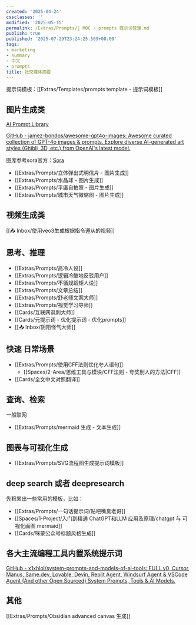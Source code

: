 ```yaml
---
created: '2025-04-24'
cssclasses: ''
modified: '2025-05-15'
permalink: /Extras/Prompts/∑ MOC - prompts 提示词管理.md
publish: true
published: '2025-07-29T23:24:25.509+08:00'
tags:
- marketing
- summary
- 中文
- prompts
title: 社交媒体摘要
---
```

提示词模板：[[Extras/Templates/prompts template - 提示词模板]]

## 图片生成类

[AI Prompt Library](https://aifra.me/library)

[GitHub - jamez-bondos/awesome-gpt4o-images: Awesome curated collection of GPT-4o images & prompts. Explore diverse AI-generated art styles (Ghibli, 3D, etc.) from OpenAI's latest model.](https://github.com/jamez-bondos/awesome-gpt4o-images)

图库参考sora官方：[Sora](https://sora.com/explore/images)

- [[Extras/Prompts/立体弹出式明信片 - 图片生成]]
- [[Extras/Prompts/水晶球 - 图片生成]]
- [[Extras/Prompts/平庸自拍照 - 图片生成]]
- [[Extras/Prompts/城市天气微缩图 - 图片生成]]

## 视频生成类

[[📥 Inbox/使用veo3生成根据指令遵从的视频]]

## 思考、推理

- [[Extras/Prompts/高冷人设]]
- [[Extras/Prompts/逻辑冷酷地反驳用户]]
- [[Extras/Prompts/不循规蹈矩人设]]
- [[Extras/Prompts/文章总结]]
- [[Extras/Prompts/舒老师文案大师]]
- [[Extras/Prompts/视觉学习导师]]
- [[Cards/互联网讽刺大师]]
- [[Cards/元提示词 - 优化提示词 - 优化prompts]]
- [[📥 Inbox/阴阳怪气大师]]

## 快速 日常场景

- [[Extras/Prompts/使用CFF法则优化夸人语句]]
	- [[Spaces/2-Area/思维工具与模块/CFF法则 - 夸奖别人的方法\|CFF]]
- [[Cards/全文中文对照翻译]]

## 查询、检索

一般联网

- [[Extras/Prompts/mermaid 生成 - 文本生成]]

## 图表与可视化生成

- [[Extras/Prompts/SVG流程图生成提示词模板]]

## deep search 或者 deepresearch

先积累出一些常用的模板，比如：
- [[Extras/Prompts/一句话提示词/贴吧嘴臭老哥]]
- [[Spaces/1-Project/入门到精通 ChatGPT和LLM 应用及原理/chatgpt 与 可视化画图 mermaid]]
- [[Cards/咪蒙公众号标题风格生成]]

## 各大主流编程工具内置系统提示词

[GitHub - x1xhlol/system-prompts-and-models-of-ai-tools: FULL v0, Cursor, Manus, Same.dev, Lovable, Devin, Replit Agent, Windsurf Agent & VSCode Agent (And other Open Sourced) System Prompts, Tools & AI Models.](https://github.com/x1xhlol/system-prompts-and-models-of-ai-tools)

## 其他

[[Extras/Prompts/Obsidian advanced canvas 生成]]
